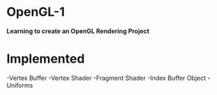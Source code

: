 # OpenGL-1

**Learning to create an OpenGL Rendering Project**
# Implemented
-Vertex Buffer
-Vertex Shader
-Fragment Shader
-Index Buffer Object
-Uniforms
